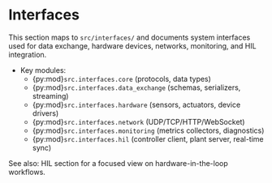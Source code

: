 # Interfaces

This section maps to `src/interfaces/` and documents system interfaces used for data exchange, hardware devices, networks, monitoring, and HIL integration.

- Key modules:
  - {py:mod}`src.interfaces.core` (protocols, data types)
  - {py:mod}`src.interfaces.data_exchange` (schemas, serializers, streaming)
  - {py:mod}`src.interfaces.hardware` (sensors, actuators, device drivers)
  - {py:mod}`src.interfaces.network` (UDP/TCP/HTTP/WebSocket)
  - {py:mod}`src.interfaces.monitoring` (metrics collectors, diagnostics)
  - {py:mod}`src.interfaces.hil` (controller client, plant server, real-time sync)

See also: HIL section for a focused view on hardware-in-the-loop workflows.

